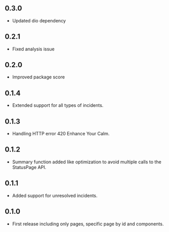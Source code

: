## 0.3.0

* Updated dio dependency

## 0.2.1

* Fixed analysis issue

## 0.2.0

* Improved package score

## 0.1.4

* Extended support for all types of incidents.

## 0.1.3

* Handling HTTP error 420 Enhance Your Calm.

## 0.1.2

* Summary function added like optimization to avoid multiple calls to the StatusPage API.

## 0.1.1

* Added support for unresolved incidents.

## 0.1.0

* First release including only pages, specific page by id and components.

